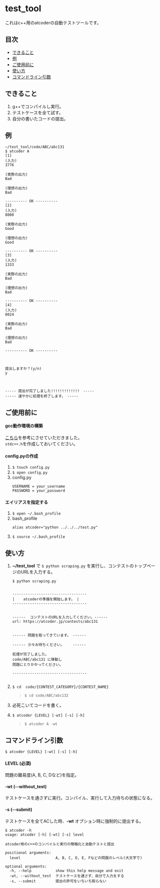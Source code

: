 # test_tool

これはc++用のatcoderの自動テストツールです。

## 目次
* [できること](#section1)
* [例](#section2)
* [ご使用前に](#section3)
* [使い方](#section4)
* [コマンドライン引数](#section5)


## <div id="section1">できること</div>
1. g++でコンパイルし実行。
2. テストケースを全て試す。
3. 自分の書いたコードの提出。


## <div id="section2">例</div>
```
~/test_tool/code/ABC/abc131
$ atcoder A
[1]
(入力)
3776

(実際の出力)
Bad

(理想の出力)
Bad

---------- OK ----------
[2]
(入力)
8080

(実際の出力)
Good

(理想の出力)
Good

---------- OK ----------
[3]
(入力)
1333

(実際の出力)
Bad

(理想の出力)
Bad

---------- OK ----------
[4]
(入力)
0024

(実際の出力)
Bad

(理想の出力)
Bad

---------- OK ----------



提出しますか？(y/n)
y



----- 提出が完了しました!!!!!!!!!!!!!　-----
----- 速やかに処理を終了します。 -----

```


## <div id="section3">ご使用前に</div>
#### gcc動作環境の構築
[こちら](https://qiita.com/fuji_20/items/ffa2a7b4d264e7a052c6)を参考にさせていただきました。<br/>
```stdc++.h```を作成しておいてください。
 

#### config.pyの作成
1. ```$ touch config.py```
2. ```$ open config.py```
3. config.py
    ```
    USERNAME = your_username
    PASSWORD = your_password
    ```

#### エイリアスを指定する
1. ```$ open ~/.bash_profile```
2. bash_profile
    ```
    alias atcoder="python ../../../test.py"
    ```
3. ```$ source ~/.bash_profile```


## <div id="section4">使い方</div>
1. __~/test_tool__ で ```$ python scraping.py``` を実行し、コンテストのトップページのURLを入力する。<br/>
    ```
    $ python scraping.py


    ----------------------------------
    |    atcoderの準備を開始します。 |
    ----------------------------------


    ------  コンテストのURLを入力してください。------
    url: https://atcoder.jp/contests/abc131


    ------ 問題を取ってきています。 ------

    ------ 少々お待ちください。    ------

    処理が完了しました。
    code/ABC/abc131 に移動し
    問題にとりかかってください。

    ----------------------------------


    ```

2. ```$ cd  code/{CONTEST_CATEGORY}/{CONTEST_NAME}```
    > ```$ cd code/ABC/abc132```
    
3. 必死こいてコードを書く。
4. ```$ atcoder {LEVEL} [-wt] [-s] [-h]```
    > ```$ atcoder A -wt```

## <div id="section5">コマンドライン引数</div>
```$ atcoder {LEVEL} [-wt] [-s] [-h]```
#### LEVEL (必須)
  問題の難易度(A, B, C, Dなど)を指定。
  
#### -wt (--without_test)
  テストケースを通さずに実行。コンパイル、実行して入力待ちの状態になる。
  
#### -s (--submit)
  テストケースを全てACした時、__-wt__ オプション時に強制的に提出する。

```
$ atcoder -h
usage: atcoder [-h] [-wt] [-s] level

atcoder用のc++のコンパイルと実行の簡略化と自動テストと提出

positional arguments:
  level                A, B, C, D, E, Fなどの問題のレベル(大文字で)

optional arguments:
  -h, --help           show this help message and exit
  -wt, --without_test  テストケースを通さず、自分で入力をする
  -s, --submit         提出の許可をいちいち取らない
```
  
  

